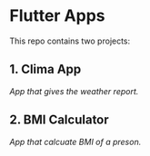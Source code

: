 # Flutter Apps
This repo contains two projects:

## 1. Clima App 
*App that gives the weather report.*
## 2. BMI Calculator
*App that calcuate BMI of a preson.*
